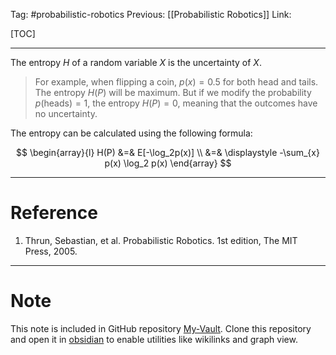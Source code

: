 Tag: #probabilistic-robotics 
Previous: [[Probabilistic Robotics]]
Link: 

[TOC]

---

The entropy $H$ of a random variable $X$ is the uncertainty of $X$. 

> For example, when flipping a coin, $p(x) = 0.5$ for both head and tails. The entropy $H(P)$ will be maximum. But if we modify the probability $p(\text{heads}) = 1$, the entropy $H(P) = 0$, meaning that the outcomes have no uncertainty.

The entropy can be calculated using the following formula:

$$
\begin{array}{l}
	H(P) &=& E[-\log_2p(x)] \\
	&=& 
	\displaystyle
	-\sum_{x} p(x) \log_2 p(x)
\end{array}
$$

---

# Reference

1. Thrun, Sebastian, et al. Probabilistic Robotics. 1st edition, The MIT Press, 2005.

---

# Note

This note is included in GitHub repository [My-Vault](https://github.com/LittleD3092/My-Vault.git). Clone this repository and open it in [obsidian](https://obsidian.md/) to enable utilities like wikilinks and graph view.